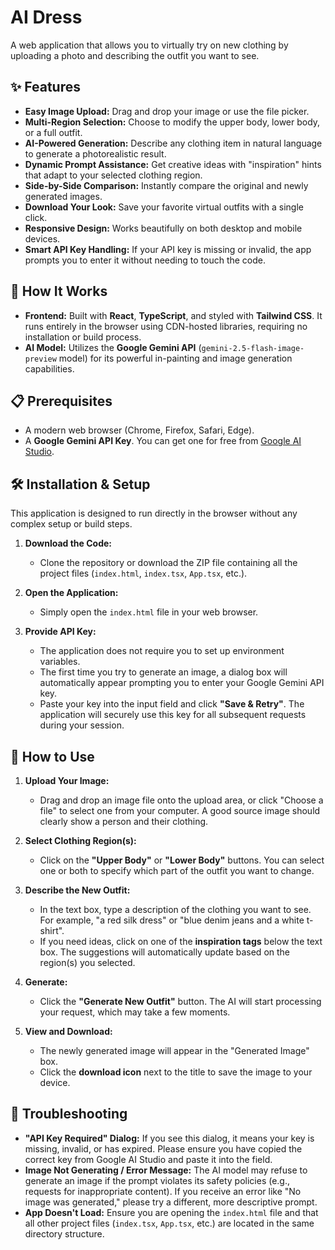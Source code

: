 # AI Dress

A web application that allows you to virtually try on new clothing by uploading a photo and describing the outfit you want to see. 

## ✨ Features

- **Easy Image Upload:** Drag and drop your image or use the file picker.
- **Multi-Region Selection:** Choose to modify the upper body, lower body, or a full outfit.
- **AI-Powered Generation:** Describe any clothing item in natural language to generate a photorealistic result.
- **Dynamic Prompt Assistance:** Get creative ideas with "inspiration" hints that adapt to your selected clothing region.
- **Side-by-Side Comparison:** Instantly compare the original and newly generated images.
- **Download Your Look:** Save your favorite virtual outfits with a single click.
- **Responsive Design:** Works beautifully on both desktop and mobile devices.
- **Smart API Key Handling:** If your API key is missing or invalid, the app prompts you to enter it without needing to touch the code.

## 🚀 How It Works

- **Frontend:** Built with **React**, **TypeScript**, and styled with **Tailwind CSS**. It runs entirely in the browser using CDN-hosted libraries, requiring no installation or build process.
- **AI Model:** Utilizes the **Google Gemini API** (`gemini-2.5-flash-image-preview` model) for its powerful in-painting and image generation capabilities.

## 📋 Prerequisites

- A modern web browser (Chrome, Firefox, Safari, Edge).
- A **Google Gemini API Key**. You can get one for free from [Google AI Studio](https://aistudio.google.com/app/apikey).

## 🛠️ Installation & Setup

This application is designed to run directly in the browser without any complex setup or build steps.

1.  **Download the Code:**
    - Clone the repository or download the ZIP file containing all the project files (`index.html`, `index.tsx`, `App.tsx`, etc.).

2.  **Open the Application:**
    - Simply open the `index.html` file in your web browser.

3.  **Provide API Key:**
    - The application does not require you to set up environment variables.
    - The first time you try to generate an image, a dialog box will automatically appear prompting you to enter your Google Gemini API key.
    - Paste your key into the input field and click **"Save & Retry"**. The application will securely use this key for all subsequent requests during your session.

## 📖 How to Use

1.  **Upload Your Image:**
    - Drag and drop an image file onto the upload area, or click "Choose a file" to select one from your computer. A good source image should clearly show a person and their clothing.

2.  **Select Clothing Region(s):**
    - Click on the **"Upper Body"** or **"Lower Body"** buttons. You can select one or both to specify which part of the outfit you want to change.

3.  **Describe the New Outfit:**
    - In the text box, type a description of the clothing you want to see. For example, "a red silk dress" or "blue denim jeans and a white t-shirt".
    - If you need ideas, click on one of the **inspiration tags** below the text box. The suggestions will automatically update based on the region(s) you selected.

4.  **Generate:**
    - Click the **"Generate New Outfit"** button. The AI will start processing your request, which may take a few moments.

5.  **View and Download:**
    - The newly generated image will appear in the "Generated Image" box.
    - Click the **download icon** next to the title to save the image to your device.

## 🔧 Troubleshooting

-   **"API Key Required" Dialog:** If you see this dialog, it means your key is missing, invalid, or has expired. Please ensure you have copied the correct key from Google AI Studio and paste it into the field.
-   **Image Not Generating / Error Message:** The AI model may refuse to generate an image if the prompt violates its safety policies (e.g., requests for inappropriate content). If you receive an error like "No image was generated," please try a different, more descriptive prompt.
-   **App Doesn't Load:** Ensure you are opening the `index.html` file and that all other project files (`index.tsx`, `App.tsx`, etc.) are located in the same directory structure.
